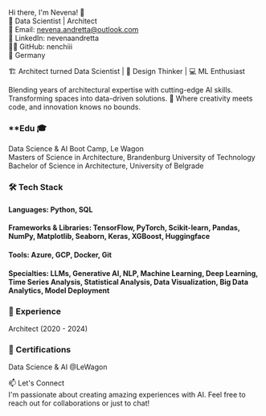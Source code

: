 Hi there, I'm Nevena! 👋  
🚀 Data Scientist | Architect  
📧 Email: nevena.andretta@outlook.com  
🔗 LinkedIn: nevenaandretta  
👨‍💻 GitHub: nenchiii  
📍 Germany  

🏗️ Architect turned Data Scientist | 🧠 Design Thinker | 💻 ML Enthusiast

Blending years of architectural expertise with cutting-edge AI skills. 
Transforming spaces into data-driven solutions. 
🚀 Where creativity meets code, and innovation knows no bounds.
  
### ****Edu 🎓**  
  
Data Science & AI Boot Camp, Le Wagon  
Masters of Science in Architecture, Brandenburg University of Technology  
Bachelor of Science in Architecture, University of Belgrade  
  
### **🛠️ Tech Stack**
  
#### Languages: Python, SQL  
#### Frameworks & Libraries: TensorFlow, PyTorch, Scikit-learn, Pandas, NumPy, Matplotlib, Seaborn, Keras, XGBoost, Huggingface  
#### Tools: Azure, GCP, Docker, Git  
#### Specialties: LLMs, Generative AI, NLP, Machine Learning, Deep Learning, Time Series Analysis, Statistical Analysis, Data Visualization, Big Data Analytics, Model Deployment  
  
### **🌟 Experience**
  
Architect (2020 - 2024)  
  
### **📜 Certifications**  
  
Data Science & AI @LeWagon  
  
📫 Let's Connect  
I'm passionate about creating amazing experiences with AI. Feel free to reach out for collaborations or just to chat!
